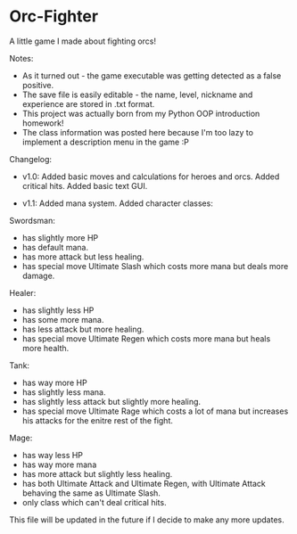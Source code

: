# Orc-Fighter
A little game I made about fighting orcs!

Notes:
- As it turned out - the game executable was getting detected as a false positive.
- The save file is easily editable - the name, level, nickname and experience are stored in .txt format.
- This project was actually born from my Python OOP introduction homework!
- The class information was posted here because I'm too lazy to implement a description menu in the game :P

Changelog:

- v1.0:
Added basic moves and calculations for heroes and orcs.
Added critical hits.
Added basic text GUI.

- v1.1:
Added mana system.
Added character classes:

Swordsman:
- has slightly more HP
- has default mana.
- has more attack but less healing.
- has special move Ultimate Slash which costs more mana but deals more damage.

Healer:
- has slightly less HP
- has some more mana.
- has less attack but more healing.
- has special move Ultimate Regen which costs more mana but heals more health.

Tank:
- has way more HP
- has slightly less mana.
- has slightly less attack but slightly more healing.
- has special move Ultimate Rage which costs a lot of mana but increases his attacks for the enitre rest of the fight.

Mage:
- has way less HP
- has way more mana
- has more attack but slightly less healing.
- has both Ultimate Attack and Ultimate Regen, with Ultimate Attack behaving the same as Ultimate Slash.
- only class which can't deal critical hits.

This file will be updated in the future if I decide to make any more updates.
